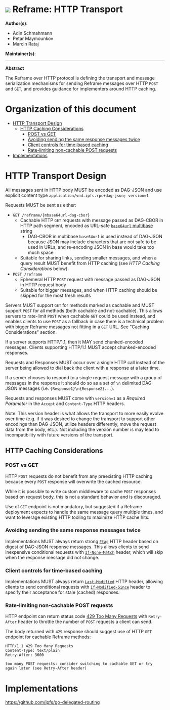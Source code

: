 # ![](https://img.shields.io/badge/status-wip-orange.svg?style=flat-square) Reframe: HTTP Transport

**Author(s)**:
- Adin Schmahmann
- Petar Maymounkov
- Marcin Rataj

**Maintainer(s)**:

* * *

**Abstract**

The Reframe over HTTP protocol is defining the transport and message
serialization mechanisms for sending Reframe messages over HTTP `POST` and
`GET`, and provides guidance for implementers around HTTP caching.

# Organization of this document

- [HTTP Transport Design](#http-transport-design)
  - [HTTP Caching Considerations](#http-caching-considerations)
    - [POST vs GET](#post-vs-get)
    - [Avoiding sending the same response messages twice](#avoiding-sending-the-same-response-messages-twice)
    - [Client controls for time-based caching](#client-controls-for-time-based-caching)
    - [Rate-limiting non-cachable POST requests](#rate-limiting-non-cachable-post-requests)
- [Implementations](#implementations)

# HTTP Transport Design

All messages sent in HTTP body MUST be encoded as DAG-JSON and use explicit content type `application/vnd.ipfs.rpc+dag-json; version=1`

Requests MUST be sent as either:
- `GET /reframe/{mbase64url-dag-cbor}`
  - Cachable HTTP `GET` requests with message passed as DAG-CBOR in HTTP path segment, encoded as URL-safe [`base64url` multibase](https://docs.ipfs.io/concepts/glossary/#base64url) string
    - DAG-CBOR in multibase `base64url` is used instead of DAG-JSON because JSON may include characters that are not safe to be used in URLs, and re-encoding JSON in base would take too much space
  - Suitable for sharing links, sending smaller messages, and when a query result MUST benefit from HTTP caching (see _HTTP Caching Considerations_ below).
- `POST /reframe`
  - Ephemeral HTTP `POST` request with message passed as DAG-JSON in HTTP request body
  - Suitable for bigger messages, and when HTTP caching should be skipped for the most fresh results

Servers MUST support `GET` for methods marked as cachable and MUST support `POST` for all methods (both cachable and not-cachable). This allows servers to rate-limit `POST` when cachable `GET` could be used instead, and enables clients to use `POST` as a fallback in case there is a technical problem with bigger Reframe messages not fitting in a `GET` URL. See "Caching Considerations" section.


If a server supports HTTP/1.1, then it MAY send chunked-encoded messages. Clients supporting HTTP/1.1 MUST accept chunked-encoded responses.

Requests and Responses MUST occur over a single HTTP call instead of the server being allowed to dial back the client with a response at a later time.

If a server chooses to respond to a single request message with a group of messages in the response it should do so as a set of `\n` delimited DAG-JSON messages (i.e. `{Response1}\n{Response2}...`).

Requests and responses MUST come with `version=1` as a _Required Parameter_  in the `Accept` and `Content-Type` HTTP headers.

Note: This version header is what allows the transport to more easily evolve over time (e.g. if it was desired to change the transport to support other encodings than DAG-JSON, utilize headers differently, move the request data from the body, etc.). Not including the version number is may lead to incompatibility with future versions of the transport.

## HTTP Caching Considerations

### POST vs GET

HTTP `POST` requests do not benefit from any preexisting HTTP caching because
every `POST` response will overwrite the cached resource.

While it is possible to write custom middleware to cache `POST` responses based on
request body, this is not a standard behavior and is discouraged.

Use of `GET` endpoint is not mandatory, but suggested if a Reframe deployment
expects to handle the same message query multiple times, and want to leverage
existing HTTP tooling to maximize HTTP cache hits.

### Avoiding sending the same response messages twice

Implementations MUST always return strong
[`Etag`](https://httpwg.org/specs/rfc7232.html#header.etag) HTTP header based
on digest of DAG-JSON response messages. This allows clients to send
inexpensive conditional requests with
[`If-None-Match`](https://httpwg.org/specs/rfc7232.html#header.if-none-match)
header, which will skip when the response message did not change.

### Client controls for time-based caching

Implementations MUST always return
[`Last-Modified`](https://httpwg.org/specs/rfc7232.html#header.last-modified)
HTTP header, allowing clients to send conditional requests with
[`If-Modified-Since`](https://httpwg.org/specs/rfc7232.html#header.if-modified-since)
header to specify their acceptance for stale (cached) responses.

### Rate-limiting non-cachable POST requests

HTTP endpoint can return status code
[429 Too Many Requests](https://www.rfc-editor.org/rfc/rfc6585#section-4)
with `Retry-After` header to throttle the number of `POST` requests a client can send.

The body returned with `429` response should suggest use of HTTP `GET` endpoint
for cachable Reframe methods:

```
HTTP/1.1 429 Too Many Requests
Content-Type: text/plain
Retry-After: 3600

too many POST requests: consider switching to cachable GET or try again later (see Retry-After header)
```


# Implementations

https://github.com/ipfs/go-delegated-routing
